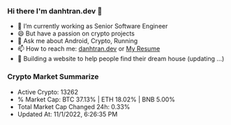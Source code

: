 ### Hi there I'm danhtran.dev 👋

- 🔭 I’m currently working as Senior Software Engineer
- 😄 But have a passion on crypto projects
- 💬 Ask me about Android, Crypto, Running 
- 📫 How to reach me: <a href="https://danhtran.dev" target="_blank">danhtran.dev</a> or <a href="Dan-Resume.pdf" target="_blank">My Resume</a>
- 🌱 Building a website to help people find their dream house (updating ...)

### Crypto Market Summarize
- Active Crypto: 13262
- % Market Cap: BTC 37.13% | ETH 18.02% | BNB 5.00%
- Total Market Cap Changed 24h: 0.33%
- Updated At: 11/1/2022, 6:26:35 PM
